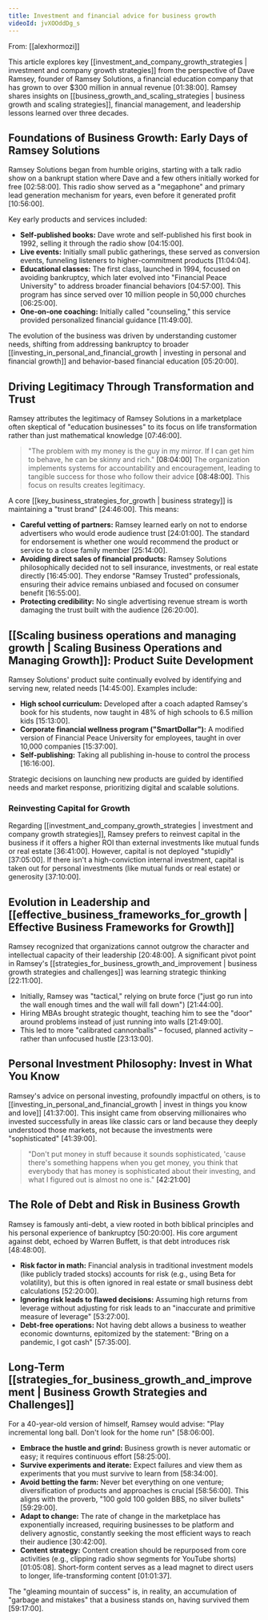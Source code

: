```yaml
---
title: Investment and financial advice for business growth
videoId: jvXOOddDg_s
---
```


From: [[alexhormozi]] <br/> 

This article explores key [[investment_and_company_growth_strategies | investment and company growth strategies]] from the perspective of Dave Ramsey, founder of Ramsey Solutions, a financial education company that has grown to over $300 million in annual revenue <a class="yt-timestamp" data-t="01:38:00">[01:38:00]</a>. Ramsey shares insights on [[business_growth_and_scaling_strategies | business growth and scaling strategies]], financial management, and leadership lessons learned over three decades.

## Foundations of Business Growth: Early Days of Ramsey Solutions

Ramsey Solutions began from humble origins, starting with a talk radio show on a bankrupt station where Dave and a few others initially worked for free <a class="yt-timestamp" data-t="02:58:00">[02:58:00]</a>. This radio show served as a "megaphone" and primary lead generation mechanism for years, even before it generated profit <a class="yt-timestamp" data-t="10:56:00">[10:56:00]</a>.

Key early products and services included:
*   **Self-published books:** Dave wrote and self-published his first book in 1992, selling it through the radio show <a class="yt-timestamp" data-t="04:15:00">[04:15:00]</a>.
*   **Live events:** Initially small public gatherings, these served as conversion events, funneling listeners to higher-commitment products <a class="yt-timestamp" data-t="11:04:00">[11:04:04]</a>.
*   **Educational classes:** The first class, launched in 1994, focused on avoiding bankruptcy, which later evolved into "Financial Peace University" to address broader financial behaviors <a class="yt-timestamp" data-t="04:57:00">[04:57:00]</a>. This program has since served over 10 million people in 50,000 churches <a class="yt-timestamp" data-t="06:25:00">[06:25:00]</a>.
*   **One-on-one coaching:** Initially called "counseling," this service provided personalized financial guidance <a class="yt-timestamp" data-t="11:49:00">[11:49:00]</a>.

The evolution of the business was driven by understanding customer needs, shifting from addressing bankruptcy to broader [[investing_in_personal_and_financial_growth | investing in personal and financial growth]] and behavior-based financial education <a class="yt-timestamp" data-t="05:20:00">[05:20:00]</a>.

## Driving Legitimacy Through Transformation and Trust

Ramsey attributes the legitimacy of Ramsey Solutions in a marketplace often skeptical of "education businesses" to its focus on life transformation rather than just mathematical knowledge <a class="yt-timestamp" data-t="07:46:00">[07:46:00]</a>.
> "The problem with my money is the guy in my mirror. If I can get him to behave, he can be skinny and rich." <a class="yt-timestamp" data-t="08:04:00">[08:04:00]</a>
The organization implements systems for accountability and encouragement, leading to tangible success for those who follow their advice <a class="yt-timestamp" data-t="08:48:00">[08:48:00]</a>. This focus on results creates legitimacy.

A core [[key_business_strategies_for_growth | business strategy]] is maintaining a "trust brand" <a class="yt-timestamp" data-t="24:46:00">[24:46:00]</a>. This means:
*   **Careful vetting of partners:** Ramsey learned early on not to endorse advertisers who would erode audience trust <a class="yt-timestamp" data-t="24:01:00">[24:01:00]</a>. The standard for endorsement is whether one would recommend the product or service to a close family member <a class="yt-timestamp" data-t="25:14:00">[25:14:00]</a>.
*   **Avoiding direct sales of financial products:** Ramsey Solutions philosophically decided not to sell insurance, investments, or real estate directly <a class="yt-timestamp" data-t="16:45:00">[16:45:00]</a>. They endorse "Ramsey Trusted" professionals, ensuring their advice remains unbiased and focused on consumer benefit <a class="yt-timestamp" data-t="16:55:00">[16:55:00]</a>.
*   **Protecting credibility:** No single advertising revenue stream is worth damaging the trust built with the audience <a class="yt-timestamp" data-t="26:20:00">[26:20:00]</a>.

## [[Scaling business operations and managing growth | Scaling Business Operations and Managing Growth]]: Product Suite Development

Ramsey Solutions' product suite continually evolved by identifying and serving new, related needs <a class="yt-timestamp" data-t="14:45:00">[14:45:00]</a>. Examples include:
*   **High school curriculum:** Developed after a coach adapted Ramsey's book for his students, now taught in 48% of high schools to 6.5 million kids <a class="yt-timestamp" data-t="15:13:00">[15:13:00]</a>.
*   **Corporate financial wellness program ("SmartDollar"):** A modified version of Financial Peace University for employees, taught in over 10,000 companies <a class="yt-timestamp" data-t="15:37:00">[15:37:00]</a>.
*   **Self-publishing:** Taking all publishing in-house to control the process <a class="yt-timestamp" data-t="16:16:00">[16:16:00]</a>.

Strategic decisions on launching new products are guided by identified needs and market response, prioritizing digital and scalable solutions.

### Reinvesting Capital for Growth
Regarding [[investment_and_company_growth_strategies | investment and company growth strategies]], Ramsey prefers to reinvest capital in the business if it offers a higher ROI than external investments like mutual funds or real estate <a class="yt-timestamp" data-t="36:41:00">[36:41:00]</a>. However, capital is not deployed "stupidly" <a class="yt-timestamp" data-t="37:05:00">[37:05:00]</a>. If there isn't a high-conviction internal investment, capital is taken out for personal investments (like mutual funds or real estate) or generosity <a class="yt-timestamp" data-t="37:10:00">[37:10:00]</a>.

## Evolution in Leadership and [[effective_business_frameworks_for_growth | Effective Business Frameworks for Growth]]

Ramsey recognized that organizations cannot outgrow the character and intellectual capacity of their leadership <a class="yt-timestamp" data-t="20:48:00">[20:48:00]</a>. A significant pivot point in Ramsey's [[strategies_for_business_growth_and_improvement | business growth strategies and challenges]] was learning strategic thinking <a class="yt-timestamp" data-t="22:11:00">[22:11:00]</a>.
*   Initially, Ramsey was "tactical," relying on brute force ("just go run into the wall enough times and the wall will fall down") <a class="yt-timestamp" data-t="21:44:00">[21:44:00]</a>.
*   Hiring MBAs brought strategic thought, teaching him to see the "door" around problems instead of just running into walls <a class="yt-timestamp" data-t="21:49:00">[21:49:00]</a>.
*   This led to more "calibrated cannonballs" – focused, planned activity – rather than unfocused hustle <a class="yt-timestamp" data-t="23:13:00">[23:13:00]</a>.

## Personal Investment Philosophy: Invest in What You Know

Ramsey's advice on personal investing, profoundly impactful on others, is to [[investing_in_personal_and_financial_growth | invest in things you know and love]] <a class="yt-timestamp" data-t="41:37:00">[41:37:00]</a>. This insight came from observing millionaires who invested successfully in areas like classic cars or land because they deeply understood those markets, not because the investments were "sophisticated" <a class="yt-timestamp" data-t="41:39:00">[41:39:00]</a>.
> "Don't put money in stuff because it sounds sophisticated, 'cause there's something happens when you get money, you think that everybody that has money is sophisticated about their investing, and what I figured out is almost no one is." <a class="yt-timestamp" data-t="42:21:00">[42:21:00]</a>

## The Role of Debt and Risk in Business Growth

Ramsey is famously anti-debt, a view rooted in both biblical principles and his personal experience of bankruptcy <a class="yt-timestamp" data-t="50:20:00">[50:20:00]</a>. His core argument against debt, echoed by Warren Buffett, is that debt introduces risk <a class="yt-timestamp" data-t="48:48:00">[48:48:00]</a>.
*   **Risk factor in math:** Financial analysis in traditional investment models (like publicly traded stocks) accounts for risk (e.g., using Beta for volatility), but this is often ignored in real estate or small business debt calculations <a class="yt-timestamp" data-t="52:20:00">[52:20:00]</a>.
*   **Ignoring risk leads to flawed decisions:** Assuming high returns from leverage without adjusting for risk leads to an "inaccurate and primitive measure of leverage" <a class="yt-timestamp" data-t="53:27:00">[53:27:00]</a>.
*   **Debt-free operations:** Not having debt allows a business to weather economic downturns, epitomized by the statement: "Bring on a pandemic, I got cash" <a class="yt-timestamp" data-t="57:35:00">[57:35:00]</a>.

## Long-Term [[strategies_for_business_growth_and_improvement | Business Growth Strategies and Challenges]]

For a 40-year-old version of himself, Ramsey would advise: "Play incremental long ball. Don't look for the home run" <a class="yt-timestamp" data-t="58:06:00">[58:06:00]</a>.
*   **Embrace the hustle and grind:** Business growth is never automatic or easy; it requires continuous effort <a class="yt-timestamp" data-t="58:25:00">[58:25:00]</a>.
*   **Survive experiments and iterate:** Expect failures and view them as experiments that you must survive to learn from <a class="yt-timestamp" data-t="58:34:00">[58:34:00]</a>.
*   **Avoid betting the farm:** Never bet everything on one venture; diversification of products and approaches is crucial <a class="yt-timestamp" data-t="58:56:00">[58:56:00]</a>. This aligns with the proverb, "100 gold 100 golden BBS, no silver bullets" <a class="yt-timestamp" data-t="59:29:00">[59:29:00]</a>.
*   **Adapt to change:** The rate of change in the marketplace has exponentially increased, requiring businesses to be platform and delivery agnostic, constantly seeking the most efficient ways to reach their audience <a class="yt-timestamp" data-t="30:42:00">[30:42:00]</a>.
*   **Content strategy:** Content creation should be repurposed from core activities (e.g., clipping radio show segments for YouTube shorts) <a class="yt-timestamp" data-t="01:05:08">[01:05:08]</a>. Short-form content serves as a lead magnet to direct users to longer, life-transforming content <a class="yt-timestamp" data-t="01:01:37">[01:01:37]</a>.

The "gleaming mountain of success" is, in reality, an accumulation of "garbage and mistakes" that a business stands on, having survived them <a class="yt-timestamp" data-t="59:17:00">[59:17:00]</a>.